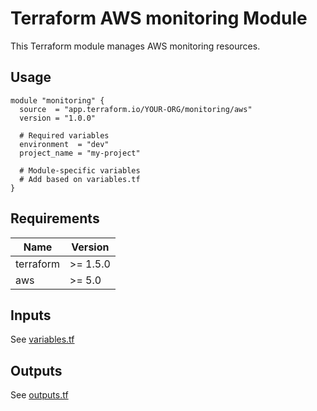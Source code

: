 # Terraform AWS monitoring Module

This Terraform module manages AWS monitoring resources.

## Usage

```hcl
module "monitoring" {
  source  = "app.terraform.io/YOUR-ORG/monitoring/aws"
  version = "1.0.0"
  
  # Required variables
  environment  = "dev"
  project_name = "my-project"
  
  # Module-specific variables
  # Add based on variables.tf
}
```

## Requirements

| Name | Version |
|------|---------|
| terraform | >= 1.5.0 |
| aws | >= 5.0 |

## Inputs

See [variables.tf](./variables.tf)

## Outputs

See [outputs.tf](./outputs.tf)
